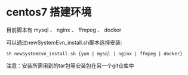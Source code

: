 # centos7 搭建环境

目前脚本有 mysql 、 nginx 、 ffmpeg 、 docker

可以通过newSystemEvn_install.sh脚本选择安装:
```
sh newSystemEvn_install.sh {yum | mysql | nginx | ffmpeg | docker}
```

注意：安装所需用到的tar包等安装包在另一个git仓库中